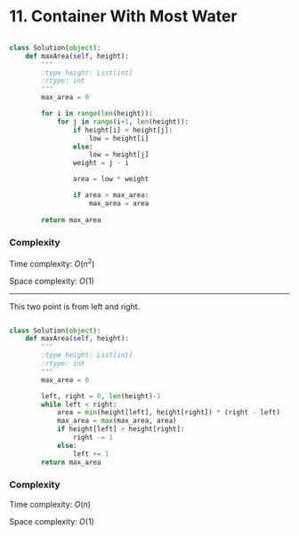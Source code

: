 # 11. Container With Most Water

```python

class Solution(object):
    def maxArea(self, height):
        """
        :type height: List[int]
        :rtype: int
        """
        max_area = 0

        for i in range(len(height)):
            for j in range(i+1, len(height)):
                if height[i] < height[j]:
                    low = height[i]
                else:
                    low = height[j]
                weight = j - i

                area = low * weight

                if area > max_area:
                    max_area = area
        
        return max_area

```

### Complexity
Time complexity: $O(n^2)$

Space complexity: $O(1)$

---

This two point is from left and right.

```python

class Solution(object):
    def maxArea(self, height):
        """
        :type height: List[int]
        :rtype: int
        """
        max_area = 0

        left, right = 0, len(height)-1
        while left < right:
            area = min(height[left], height[right]) * (right - left)
            max_area = max(max_area, area)
            if height[left] > height[right]:
                right -= 1
            else:
                left += 1
        return max_area

```
### Complexity
Time complexity: $O(n)$

Space complexity: $O(1)$
